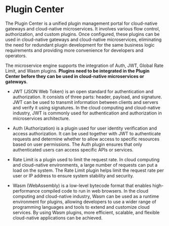 # Plugin Center

The Plugin Center is a unified plugin management portal for cloud-native gateways and cloud-native microservices. It involves various flow control, authorization, and custom plugins. Once configured, these plugins can be used in cloud-native gateways and cloud-native microservices, eliminating the need for redundant plugin development for the same business logic requirements and providing more convenience for developers and operators.

The microservice engine supports the integration of Auth, JWT, Global Rate Limit, and Wasm plugins. **Plugins need to be integrated in the Plugin Center before they can be used in cloud-native microservices or gateways**.

- JWT (JSON Web Token) is an open standard for authentication and authorization. It consists of three parts: header, payload, and signature. JWT can be used to transmit information between clients and servers and verify it using signatures. In the cloud computing and cloud-native industry, JWT is commonly used for authentication and authorization in microservices architecture.

- Auth (Authorization) is a plugin used for user identity verification and access authorization. It can be used together with JWT to authenticate requests and determine whether to allow access to specific resources based on user permissions. The Auth plugin ensures that only authenticated users can access specific APIs or services.

- Rate Limit is a plugin used to limit the request rate. In cloud computing and cloud-native environments, a large number of requests can put a load on the system. The Rate Limit plugin helps limit the request rate per user or IP address to ensure system stability and security.

- Wasm (WebAssembly) is a low-level bytecode format that enables high-performance compiled code to run in web browsers. In the cloud computing and cloud-native industry, Wasm can be used as a runtime environment for plugins, allowing developers to use a wider range of programming languages and tools to extend and customize cloud services. By using Wasm plugins, more efficient, scalable, and flexible cloud-native applications can be achieved.

<!--![](../images/plugin01.png)-->